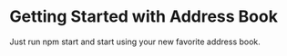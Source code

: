 # Getting Started with Address Book

Just run npm start and start using your new favorite address book.